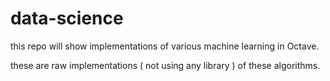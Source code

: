 # data-science

this repo will show implementations of various machine learning in Octave.

these are raw implementations ( not using any library ) of these algorithms.
